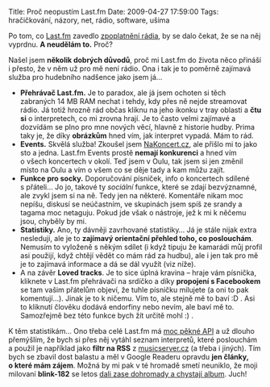 Title: Proč neopustím Last.fm
Date: 2009-04-27 17:59:00
Tags: hračičkování, názory, net, rádio, software, ušima

Po tom, co [Last.fm](|filename|2007-08-15_internetova-radia-noveho-tisicileti.md)
zavedlo [zpoplatnění rádia](|filename|2009-03-25_nejsi-z-usa-nemas-narok.md), by se dalo čekat, že se na něj vyprdnu. **A neudělám to.** Proč?

Našel jsem **několik dobrých důvodů**, proč mi Last.fm do života něco přináší i přesto, že v něm už pro mě není rádio. Ona i tak je to poměrně zajímavá služba pro hudebního nadšence jako jsem já…

-   **Přehrávač Last.fm.** Je to paradox, ale já jsem ochoten si těch zabraných 14 MB RAM nechat i tehdy, kdy přes ně nejde streamovat rádio. Já totiž hrozně rád občas kliknu na jeho ikonku v tray oblasti a **čtu si** o interpretech, co mi zrovna hrají. Je to často velmi zajímavé a dozvídám se plno pro mne nových věcí, hlavně z historie hudby. Prima taky je, že díky **obrázkům** hned vím, jak interpret vypadá. Mám to rád.
-   **Events.** Skvělá služba! Zkoušel jsem [NaKoncert.cz](http://nakoncert.cz/), ale přišlo mi to jako sto a jedna. Last.fm Events prostě **nemají konkurenci** a hned vím o všech koncertech v okolí. Teď jsem v Oulu, tak jsem si jen změnil místo na Oulu a vím o všem co se děje tady a kam můžu zajít.
-   **Funkce pro socky.** Doporučování písniček, info o koncertech sdílené s přáteli… Jo jo, takové ty *sociální* funkce, které se zdají bezvýznamné, ale zvykl jsem si na ně. Tedy jen na některé. Komentáře nikam moc nepíšu, diskusí se neúčastním, ve skupinách jsem spíš ze srandy a tagama moc netaguju. Pokud jde však o nástroje, jež k mi k něčemu jsou, chyběly by mi.
-   **Statistiky.** Ano, ty dávněji zavrhované statistiky… Já je stále nijak extra nesleduji, ale je to **zajímavý orientační přehled toho, co poslouchám**. Nemusím to vyloženě s někým sdílet (i když tipuju že kamarádi můj profil asi použijí, když chtějí vědět co mám rád za hudbu), ale i jen tak pro mě je to zajímavá informace a dá se dál využít (viz níže).
-   A na závěr **Loved tracks**. Je to sice úplná kravina – hraje vám písnička, kliknete v Last.fm přehrávači na srdíčko a díky **propojení s Facebookem** se tam vašim přátelům objeví, že tuhle písničku milujete (a oni to pak komentují…). Jinak je to k ničemu. Vím to, ale stejně mě to baví :D . Asi to kliknutí člověku dodává endorfiny nebo nevím, ale baví mě to. Samozřejmě bez této funkce bych žít určitě mohl :) .

K těm statistikám… Ono třeba celé Last.fm má [moc pěkné API](http://www.last.fm/api) a už dlouho přemýšlím, že bych si přes něj vytáhl seznam interpretů, které poslouchám a použil je například jako **filtr na RSS** z [musicserver.cz](http://www.musicserver.cz/) (a třeba i jiných). Tím bych se zbavil dost balastu a měl v Google Readeru opravdu **jen články, o které mám zájem**. Možná by mi pak v té hromadě smetí neuniklo, že moji milovaní **blink-182** se letos [dali zase dohromady a chystají album](http://en.wikipedia.org/wiki/Blink-182#Reformation_and_sixth_studio_album_.282009.E2.80.93present.29). Juch!